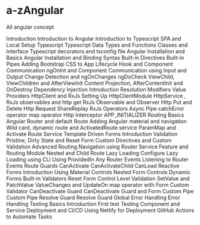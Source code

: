 # a-zAngular
All angular concept

Introduction
     Introduction to Angular
     Introduction to Typescript
     SPA and Local Setup
Typescript
     Typescript Data Types and Functions
     Classes and Interface
     Typescript decorators and tsconfig file
Angular Installation and Basics
     Angular Installation and Binding Syntax
     Built-in Directives
     Built-in Pipes
     Adding Bootstrap CSS to App
Lifecycle Hook and Component Communication
     ngOnInt and Component Communication using Input and Output
     Change Detection and ngOnChanges
     ngDoCheck
     ViewChild, ViewChildren and AfterViewInit
     Content Projection, AfterContentInit and OnDestroy
Dependency Injection
     Introduction
     Resolution Modifiers
     Value Providers
HttpClient and RxJs
     Setting Up HttpClientModule
     HttpService , RxJs observables and http get
     RxJs Observable and Observer
     Http Put and Delete
     Http Request
     ShareReplay RxJs Operators
     Async Pipe
     catchError operator
     map operator
     Http Interceptor
     APP_INITIALIZER
Routing Basics
     Angular Router and default Route
     Adding Angular material and navigation
     Wild card, dynamic route and ActivatedRoute service
     ParamMap and Activate Route Service
Template Driven Forms
     Introduction
     Validation
     Pristine, Dirty State and Reset Form
     Custom Directives and Custom Validation
Advanced Routing
     Navigation using Router Service
     Feature and Routing Module
     Nested and Child Route
     Lazy Loading
     Configure Lazy Loading using CLI
     Using ProvidedIn Any
     Router Events
     Listening to Router Events
Route Guards
     CanActivate
     CanActivateChild
     CanLoad
Reactive Forms
     Introduction
     Using Material Controls
     Nested Form Controls
     Dynamic Forms
     Built-in Validators
     Reset Form
     Control Level Validation
     SetValue and PatchValue
     ValueChanges and UpdateOn
     map operator with Form
     Custom Validator
CanDeactivate Guard
     CanDeactivate Guard and Form
Custom Pipe
     Custom Pipe
Resolve Guard
     Resolve Guard
Global Error Handling
     Error Handling
Testing Basics
     Introduction
     First test
     Testing Component and Service
Deployment and CI/CD
     Using Netlify for Deployment
     GitHub Actions to Automate Tasks
